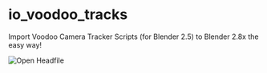 # io_voodoo_tracks
Import Voodoo Camera Tracker Scripts (for Blender 2.5) to Blender 2.8x the easy way!

![Open Headfile](/Screenshots/Face_Mocap_Screenshot1.png?raw=true)

